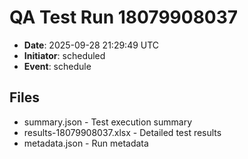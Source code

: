 # QA Test Run 18079908037

- **Date**: 2025-09-28 21:29:49 UTC
- **Initiator**: scheduled
- **Event**: schedule

## Files
- summary.json - Test execution summary
- results-18079908037.xlsx - Detailed test results
- metadata.json - Run metadata

